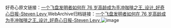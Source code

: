 好奇心原文链接：[一个飞盘发明者如何在 76 岁高龄成为手冲咖啡之王_设计_好奇心日报-Steven Levy ](https://www.qdaily.com/articles/7886.html)
WebArchive归档链接：[一个飞盘发明者如何在 76 岁高龄成为手冲咖啡之王_设计_好奇心日报-Steven Levy ](http://web.archive.org/web/20161029203308/http://www.qdaily.com:80/articles/7886.html)
![image](http://ww3.sinaimg.cn/large/007d5XDply1g3x2rqcdy1j30u08i71ky)